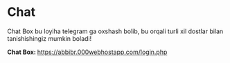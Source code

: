 # Chat
Chat Box bu loyiha telegram ga oxshash bolib, bu orqali turli xil dostlar bilan tanishishingiz mumkin boladi!

<b>Chat Box: </b> https://abbibr.000webhostapp.com/login.php
